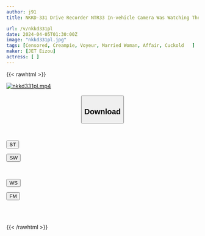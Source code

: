 ```yaml
---
author: j91
title: NKKD-331 Drive Recorder NTR33 In-vehicle Camera Was Watching The Whole Story Of The Netorare

url: /v/nkkd331pl
date: 2024-04-05T01:30:00Z
image: "nkkd331pl.jpg"
tags: [Censored, Creampie, Voyeur, Married Woman, Affair, Cuckold	]
maker: [JET Eizou]
actress: [ ]
---
```



{{< rawhtml >}}

<div class="video" data-videoid="LQOlQAlMBLiRGky">
    <a href="javascript:;">
        <img src="/v/nkkd331pl/nkkd331pl.jpg" width="WIDTH" height="HEIGHT" alt="nkkd331pl.mp4" loading="lazy">
    </a>
</div>

<script type="text/javascript" src="https://j91.asia/asset/on-demand-st.js"></script>

<br>
  <link rel="stylesheet" href="https://j91.asia/asset/bs5.css">
  
  <center>
  <button class="btn btn-primary" type="button" data-bs-toggle="collapse" data-bs-target=".multi-collapse" aria-expanded="false" aria-controls="multiCollapseExample1 multiCollapseExample2"><h2>Download</h2></button></center>
</p>
<div class="row">
  <div class="col">
    <div class="collapse multi-collapse" id="multiCollapseExample1">
      <div class="card card-body">
	      	      <br>
<div class="buttons">  
<p><a href="https://streamtape.to/v/LQOlQAlMBLiRGky" target="_blank"><button class="btn-hover color-3"><i class="fa fa-download"></i> ST</button></a></p>
<p><a href="https://asnwish.com/rhh5qqd5xeua" target="_blank"><button class="btn-hover color-2"><i class="fa fa-download"></i> SW</button></a></p></div>
    </div>
  </div>
</div>
  <div class="col">
    <div class="collapse multi-collapse" id="multiCollapseExample2">
      <div class="card card-body">
	      <br>
<div class="buttons">
<p><a href="https://wolfstream.tv/srxzrvbm9ri3"><button class="btn-hover color-9"><i class="fa fa-download"></i> WS</button></a></p>
<p><a href="https://filemoon.sx/d/e6xczs321l35"><button class="btn-hover color-8"><i class="fa fa-download"></i> FM</button></a></p></div>
<br><br>
      </div>
    </div>
  </div>
</div>

{{< /rawhtml >}}